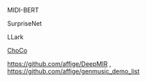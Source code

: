 MIDI-BERT

SurpriseNet

LLark

[ChoCo](https://www.nature.com/articles/s41597-023-02410-w)

https://github.com/affige/DeepMIR
, https://github.com/affige/genmusic_demo_list

